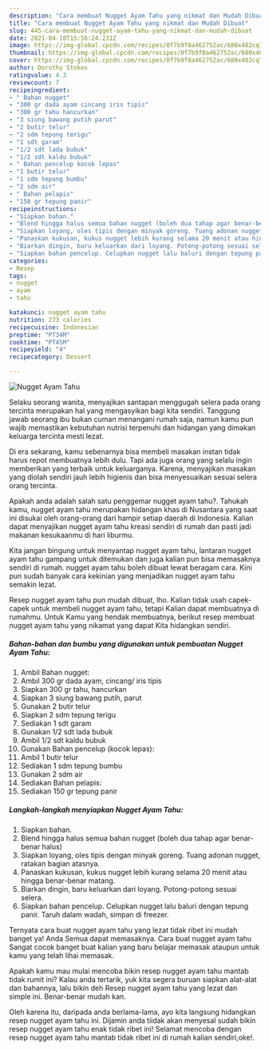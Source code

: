 ```yaml
---
description: "Cara membuat Nugget Ayam Tahu yang nikmat dan Mudah Dibuat"
title: "Cara membuat Nugget Ayam Tahu yang nikmat dan Mudah Dibuat"
slug: 445-cara-membuat-nugget-ayam-tahu-yang-nikmat-dan-mudah-dibuat
date: 2021-04-10T15:56:24.231Z
image: https://img-global.cpcdn.com/recipes/0f7b9f8a462752ac/680x482cq70/nugget-ayam-tahu-foto-resep-utama.jpg
thumbnail: https://img-global.cpcdn.com/recipes/0f7b9f8a462752ac/680x482cq70/nugget-ayam-tahu-foto-resep-utama.jpg
cover: https://img-global.cpcdn.com/recipes/0f7b9f8a462752ac/680x482cq70/nugget-ayam-tahu-foto-resep-utama.jpg
author: Dorothy Stokes
ratingvalue: 4.3
reviewcount: 7
recipeingredient:
- " Bahan nugget"
- "300 gr dada ayam cincang iris tipis"
- "300 gr tahu hancurkan"
- "3 siung bawang putih parut"
- "2 butir telur"
- "2 sdm tepung terigu"
- "1 sdt garam"
- "1/2 sdt lada bubuk"
- "1/2 sdt kaldu bubuk"
- " Bahan pencelup kocok lepas"
- "1 butir telur"
- "1 sdm tepung bumbu"
- "2 sdm air"
- " Bahan pelapis"
- "150 gr tepung panir"
recipeinstructions:
- "Siapkan bahan."
- "Blend hingga halus semua bahan nugget (boleh dua tahap agar benar-benar halus)"
- "Siapkan loyang, oles tipis dengan minyak goreng. Tuang adonan nugget, ratakan bagian atasnya."
- "Panaskan kukusan, kukus nugget lebih kurang selama 20 menit atau hingga benar-benar matang."
- "Biarkan dingin, baru keluarkan dari loyang. Potong-potong sesuai selera."
- "Siapkan bahan pencelup. Celupkan nugget lalu baluri dengan tepung panir. Taruh dalam wadah, simpan di freezer."
categories:
- Resep
tags:
- nugget
- ayam
- tahu

katakunci: nugget ayam tahu 
nutrition: 273 calories
recipecuisine: Indonesian
preptime: "PT34M"
cooktime: "PT45M"
recipeyield: "4"
recipecategory: Dessert

---
```



![Nugget Ayam Tahu](https://img-global.cpcdn.com/recipes/0f7b9f8a462752ac/680x482cq70/nugget-ayam-tahu-foto-resep-utama.jpg)

Selaku seorang wanita, menyajikan santapan menggugah selera pada orang tercinta merupakan hal yang mengasyikan bagi kita sendiri. Tanggung jawab seorang ibu bukan cuman menangani rumah saja, namun kamu pun wajib memastikan kebutuhan nutrisi terpenuhi dan hidangan yang dimakan keluarga tercinta mesti lezat.

Di era  sekarang, kamu sebenarnya bisa membeli masakan instan tidak harus repot membuatnya lebih dulu. Tapi ada juga orang yang selalu ingin memberikan yang terbaik untuk keluarganya. Karena, menyajikan masakan yang diolah sendiri jauh lebih higienis dan bisa menyesuaikan sesuai selera orang tercinta. 



Apakah anda adalah salah satu penggemar nugget ayam tahu?. Tahukah kamu, nugget ayam tahu merupakan hidangan khas di Nusantara yang saat ini disukai oleh orang-orang dari hampir setiap daerah di Indonesia. Kalian dapat menyajikan nugget ayam tahu kreasi sendiri di rumah dan pasti jadi makanan kesukaanmu di hari liburmu.

Kita jangan bingung untuk menyantap nugget ayam tahu, lantaran nugget ayam tahu gampang untuk ditemukan dan juga kalian pun bisa memasaknya sendiri di rumah. nugget ayam tahu boleh dibuat lewat beragam cara. Kini pun sudah banyak cara kekinian yang menjadikan nugget ayam tahu semakin lezat.

Resep nugget ayam tahu pun mudah dibuat, lho. Kalian tidak usah capek-capek untuk membeli nugget ayam tahu, tetapi Kalian dapat membuatnya di rumahmu. Untuk Kamu yang hendak membuatnya, berikut resep membuat nugget ayam tahu yang nikamat yang dapat Kita hidangkan sendiri.

<!--inarticleads1-->

##### Bahan-bahan dan bumbu yang digunakan untuk pembuatan Nugget Ayam Tahu:

1. Ambil  Bahan nugget:
1. Ambil 300 gr dada ayam, cincang/ iris tipis
1. Siapkan 300 gr tahu, hancurkan
1. Siapkan 3 siung bawang putih, parut
1. Gunakan 2 butir telur
1. Siapkan 2 sdm tepung terigu
1. Sediakan 1 sdt garam
1. Gunakan 1/2 sdt lada bubuk
1. Ambil 1/2 sdt kaldu bubuk
1. Gunakan  Bahan pencelup (kocok lepas):
1. Ambil 1 butir telur
1. Sediakan 1 sdm tepung bumbu
1. Gunakan 2 sdm air
1. Sediakan  Bahan pelapis:
1. Sediakan 150 gr tepung panir




<!--inarticleads2-->

##### Langkah-langkah menyiapkan Nugget Ayam Tahu:

1. Siapkan bahan.
1. Blend hingga halus semua bahan nugget (boleh dua tahap agar benar-benar halus)
1. Siapkan loyang, oles tipis dengan minyak goreng. Tuang adonan nugget, ratakan bagian atasnya.
1. Panaskan kukusan, kukus nugget lebih kurang selama 20 menit atau hingga benar-benar matang.
1. Biarkan dingin, baru keluarkan dari loyang. Potong-potong sesuai selera.
1. Siapkan bahan pencelup. Celupkan nugget lalu baluri dengan tepung panir. Taruh dalam wadah, simpan di freezer.




Ternyata cara buat nugget ayam tahu yang lezat tidak ribet ini mudah banget ya! Anda Semua dapat memasaknya. Cara buat nugget ayam tahu Sangat cocok banget buat kalian yang baru belajar memasak ataupun untuk kamu yang telah lihai memasak.

Apakah kamu mau mulai mencoba bikin resep nugget ayam tahu mantab tidak rumit ini? Kalau anda tertarik, yuk kita segera buruan siapkan alat-alat dan bahannya, lalu bikin deh Resep nugget ayam tahu yang lezat dan simple ini. Benar-benar mudah kan. 

Oleh karena itu, daripada anda berlama-lama, ayo kita langsung hidangkan resep nugget ayam tahu ini. Dijamin anda tiidak akan menyesal sudah bikin resep nugget ayam tahu enak tidak ribet ini! Selamat mencoba dengan resep nugget ayam tahu mantab tidak ribet ini di rumah kalian sendiri,oke!.

